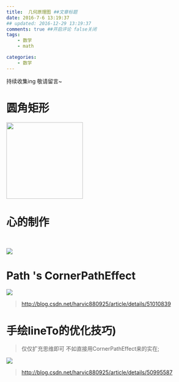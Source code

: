 ```yaml
---
title:  几何原理图 ##文章标题
date: 2016-7-6 13:19:37
## updated: 2016-12-29 13:19:37
comments: true ##开启评论 false关闭
tags:
    - 数学
    - math

categories:
    - 数学
---
```


持续收集ing 敬请留言~

<!-- more -->


# 圆角矩形

<img src="http://ww3.sinaimg.cn/large/006tKfTcgw1fb959ssrczj30a408q3yk.jpg" width="200" >

# 心的制作
<br/>

![](http://ww1.sinaimg.cn/large/006tKfTcgw1fb95a213lag308w08w77l)

#  Path 's CornerPathEffect

![](http://ww4.sinaimg.cn/large/006tKfTcgw1fb95a6vun5j311m0gkdg7.jpg)
>http://blog.csdn.net/harvic880925/article/details/51010839

# 手绘lineTo的优化技巧)
>仅仅扩充思维即可  不如直接用CornerPathEffect来的实在;

![](http://img.blog.csdn.net/20160328210009658)
>http://blog.csdn.net/harvic880925/article/details/50995587